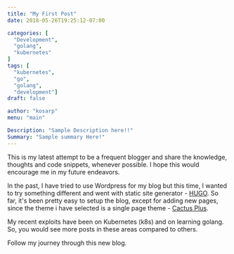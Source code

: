 ```yaml
---
title: "My First Post"
date: 2018-05-26T19:25:12-07:00

categories: [
  "Development",
  "golang",
  "kubernetes"
]
tags: [  
  "kubernetes",
  "go",
  "golang",
  "development"]
draft: false

author: "kosarp"
menu: "main"

Description: "Sample Description here!!"
Summary: "Sample summary Here!"
---
```


This is my latest attempt to be a frequent blogger and share the knowledge, thoughts and code snippets, whenever possible. I hope this would encourage me in my future endeavors.

In the past, I have tried to use Wordpress for my blog but this time, I wanted to try something different and went with static site generator - [HUGO](https://gohugo.io/ "Hugo"). So far, it's been pretty easy to setup the blog, except for adding new pages, since the theme i have selected is a single page theme - [Cactus Plus](https://github.com/nodejh/hugo-theme-cactus-plus).

My recent exploits have been on Kubernetes (k8s) and on learning golang. So, you would see more posts in these areas compared to others.

Follow my journey through this new blog.
